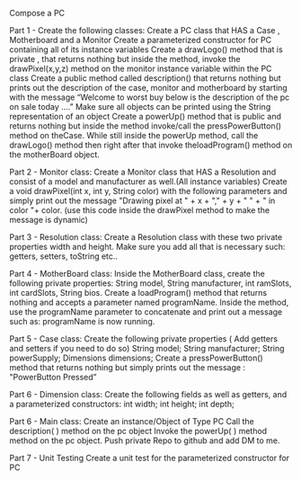 Compose a PC

Part 1 - Create the following classes:
Create a PC class that HAS a Case , Motherboard and a Monitor
Create a parameterized constructor for PC containing all of its instance variables
Create a drawLogo() method that is private , that returns nothing but inside the method, invoke the drawPixel(x,y,z) method on the monitor instance variable within the PC class
Create a public method called description() that returns nothing but prints out the description of the case, monitor and motherboard by starting with the message “Welcome to worst buy below is the description of the pc on sale today ….”
Make sure all objects can be printed using the String representation of an object
Create a powerUp() method that is public and returns nothing but inside the method invoke/call the pressPowerButton() method on theCase. While still inside the powerUp method, call the drawLogo() method then right after that invoke the​ loadProgram() method on the motherBoard ​object.

Part 2 - Monitor class:
Create a Monitor class that HAS a Resolution and consist of a model and manufacturer as well.(All instance variables)
Create a void drawPixel(int x, int y, String color) with the following parameters and simply print out the message "Drawing pixel at " + x + "," + y + " " + " in color "+ color. (use this code inside the drawPixel method to make the message is dynamic)

Part 3 - Resolution class:
Create a Resolution class with these two private properties width and height.
Make sure you add all that is necessary such:  getters, setters, toString etc..

Part 4 - MotherBoard class:
Inside the MotherBoard class, create the following private properties:
String model, String manufacturer, int ramSlots, int cardSlots, String bios.
Create a loadProgram() method that returns nothing and accepts a parameter named programName. Inside the method, use the programName parameter to concatenate and print out a message such as: programName is now running.

Part 5 - Case class:
Create the following private properties ( Add getters and setters if you need to do so)
String model; String manufacturer; String powerSupply; Dimensions dimensions;
Create a pressPowerButton() method that returns nothing but simply prints out the message :  "PowerButton Pressed”

Part 6 - Dimension class:
Create the following fields as well as getters, and a parameterized constructors:
int width; int height; int depth;

Part 6 - Main class:
Create an instance/Object of Type PC
Call the description( ) method on the pc object
Invoke the powerUp( ) method method on the pc object.
Push private Repo to github and add DM to me.

Part 7 - Unit Testing
Create a unit test for the  parameterized constructor for PC 

